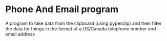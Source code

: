 # Phone And Email program

A program to take data from the clipboard (using pyperclip) and then filter the data for things in the format of a US/Canada telephone number and email address
